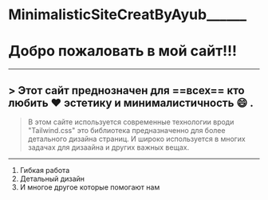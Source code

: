 # MinimalisticSiteCreatByAyub______
# Добро пожаловать в мой сайт!!!

---

## > Этот  сайт преднозначен для ==всех== кто любить :heart: эстетику и минималистичность :smile: .


> В этом сайте используется современные технологии вроди "Tailwind.css" это библиотека предназначенно для более детального дизайна страниц. И широко используется в многих задачах для дизаайна и других важных вещах.

---
1. Гибкая работа 
2. Детальный дизайн
1. И многое другое которые помогают нам
